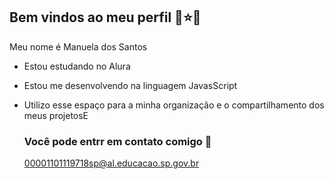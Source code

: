 ## Bem vindos ao meu perfil 🍓⭐🌻

Meu nome é Manuela dos Santos

- Estou estudando no Alura
- Estou me desenvolvendo na linguagem JavasScript
- Utilizo esse espaço para a minha organização e o compartilhamento dos meus projetosE

  ### Você pode entrr em contato comigo 📧

  00001101119718sp@al.educacao.sp.gov.br
